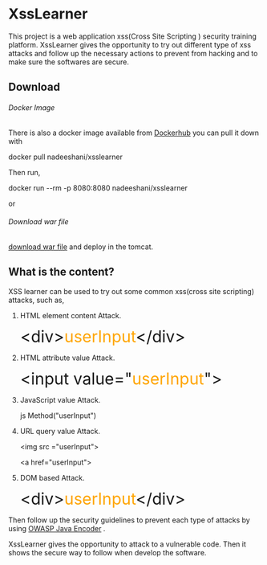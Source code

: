 # XssLearner
This project is a web application xss(Cross Site Scripting ) security training platform. XssLearner gives the opportunity to try out different type of xss attacks and follow up the necessary actions to prevent from hacking and to make sure the softwares are secure.

<h2>Download</h2>

<h6>Docker Image</h6>

There is also a docker image available from <a href="https://hub.docker.com/r/nadeeshani/xsslearner/">Dockerhub</a> you can pull it down with

docker pull nadeeshani/xsslearner

Then run,

docker run --rm -p 8080:8080 nadeeshani/xsslearner

or 

<h6>Download war file</h6>

<a href="https://github.com/NShani/XssLearner/blob/master/target/xsslearner.war">download war file</a> and deploy in the tomcat.

<h2>What is the content?</h2>
XSS learner can be used to try out some common xss(cross site scripting) attacks, such as,

  1. HTML element content Attack.
  
      <span style=" font-size: xx-large;margin-bottom: 100px" > &lt;div><span style="color: orange">userInput</span>&lt;/div></span>
      
  2. HTML attribute value Attack.
  
      <span style=" font-size: xx-large;margin-bottom: 100px">&lt;input value="<span style="color: orange">userInput</span>"></span>
      
  3. JavaScript value Attack.
  
      js Method("userInput")
      
  4. URL query value Attack.
  
      &lt;img src ="userInput">
      
      &lt;a href="userInput">
      
  5. DOM based Attack.
  
     <span style=" font-size: xx-large;margin-bottom: 100px" > &lt;div><span style="color: orange">userInput</span>&lt;/div></span>

Then follow up the security guidelines to prevent each type of attacks by using <a href="https://github.com/OWASP/owasp-java-encoder">OWASP Java Encoder</a> . 

XssLearner gives the opportunity to attack to a vulnerable code. Then it shows the secure way to follow when develop the software.
